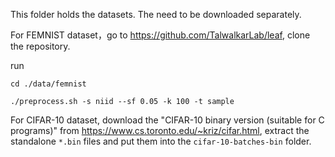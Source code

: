This folder holds the datasets. The need to be downloaded separately. 

For FEMNIST dataset，go to https://github.com/TalwalkarLab/leaf, clone the repository.

run

```cd ./data/femnist```

```./preprocess.sh -s niid --sf 0.05 -k 100 -t sample```


For CIFAR-10 dataset, download the "CIFAR-10 binary version (suitable for C programs)" from <https://www.cs.toronto.edu/~kriz/cifar.html>, extract the standalone `*.bin` files and put them into the `cifar-10-batches-bin` folder.
